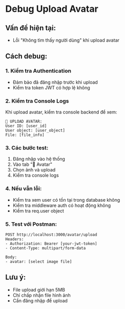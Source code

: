 # Debug Upload Avatar

## Vấn đề hiện tại:
- Lỗi "Không tìm thấy người dùng" khi upload avatar

## Cách debug:

### 1. Kiểm tra Authentication
- Đảm bảo đã đăng nhập trước khi upload
- Kiểm tra token JWT có hợp lệ không

### 2. Kiểm tra Console Logs
Khi upload avatar, kiểm tra console backend để xem:
```
📸 UPLOAD AVATAR:
User ID: [user_id]
User object: [user_object]
File: [file_info]
```

### 3. Các bước test:
1. Đăng nhập vào hệ thống
2. Vào tab "📸 Avatar"
3. Chọn ảnh và upload
4. Kiểm tra console logs

### 4. Nếu vẫn lỗi:
- Kiểm tra xem user có tồn tại trong database không
- Kiểm tra middleware auth có hoạt động không
- Kiểm tra req.user object

### 5. Test với Postman:
```
POST http://localhost:3000/avatar/upload
Headers:
- Authorization: Bearer [your-jwt-token]
- Content-Type: multipart/form-data

Body:
- avatar: [select image file]
```

## Lưu ý:
- File upload giới hạn 5MB
- Chỉ chấp nhận file hình ảnh
- Cần đăng nhập để upload











